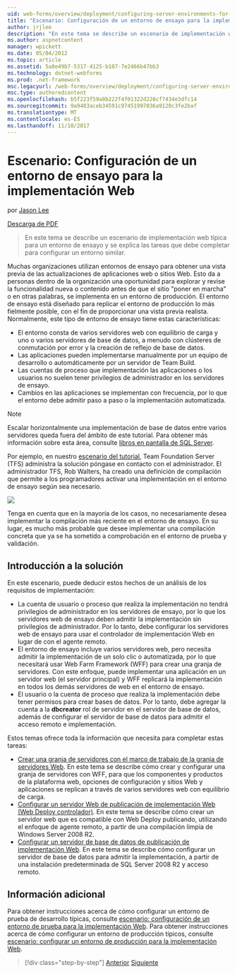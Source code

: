 ```yaml
---
uid: web-forms/overview/deployment/configuring-server-environments-for-web-deployment/scenario-configuring-a-staging-environment-for-web-deployment
title: "Escenario: Configuración de un entorno de ensayo para la implementación Web | Documentos de Microsoft"
author: jrjlee
description: "En este tema se describe un escenario de implementación web típica para un entorno de ensayo y se explica las tareas que debe completar para configurar un env similar..."
ms.author: aspnetcontent
manager: wpickett
ms.date: 05/04/2012
ms.topic: article
ms.assetid: 5a8e49b7-5317-4125-b107-7e2466b47bb3
ms.technology: dotnet-webforms
ms.prod: .net-framework
msc.legacyurl: /web-forms/overview/deployment/configuring-server-environments-for-web-deployment/scenario-configuring-a-staging-environment-for-web-deployment
msc.type: authoredcontent
ms.openlocfilehash: b5f223f59a8b222f4f01322d228cf7434e3dfc14
ms.sourcegitcommit: 9a9483aceb34591c97451997036a9120c3fe2baf
ms.translationtype: MT
ms.contentlocale: es-ES
ms.lasthandoff: 11/10/2017
---
```

<a name="scenario-configuring-a-staging-environment-for-web-deployment"></a>Escenario: Configuración de un entorno de ensayo para la implementación Web
====================
por [Jason Lee](https://github.com/jrjlee)

[Descarga de PDF](https://msdnshared.blob.core.windows.net/media/MSDNBlogsFS/prod.evol.blogs.msdn.com/CommunityServer.Blogs.Components.WeblogFiles/00/00/00/63/56/8130.DeployingWebAppsInEnterpriseScenarios.pdf)

> En este tema se describe un escenario de implementación web típica para un entorno de ensayo y se explica las tareas que debe completar para configurar un entorno similar.


Muchas organizaciones utilizan entornos de ensayo para obtener una vista previa de las actualizaciones de aplicaciones web o sitios Web. Esto da a personas dentro de la organización una oportunidad para explorar y revise la funcionalidad nueva o contenido antes de que el sitio "poner en marcha" o en otras palabras, se implementa en un entorno de producción. El entorno de ensayo está diseñado para replicar el entorno de producción lo más fielmente posible, con el fin de proporcionar una vista previa realista. Normalmente, este tipo de entorno de ensayo tiene estas características:

- El entorno consta de varios servidores web con equilibrio de carga y uno o varios servidores de base de datos, a menudo con clústeres de conmutación por error y la creación de reflejo de base de datos.
- Las aplicaciones pueden implementarse manualmente por un equipo de desarrollo o automáticamente por un servidor de Team Build.
- Las cuentas de proceso que implementación las aplicaciones o los usuarios no suelen tener privilegios de administrador en los servidores de ensayo.
- Cambios en las aplicaciones se implementan con frecuencia, por lo que el entorno debe admitir paso a paso o la implementación automatizada.

> [!NOTE]
> Escalar horizontalmente una implementación de base de datos entre varios servidores queda fuera del ámbito de este tutorial. Para obtener más información sobre esta área, consulte [libros en pantalla de SQL Server](https://technet.microsoft.com/en-us/library/ms130214.aspx).


Por ejemplo, en nuestro [escenario del tutorial](../deploying-web-applications-in-enterprise-scenarios/enterprise-web-deployment-scenario-overview.md), Team Foundation Server (TFS) administra la solución póngase en contacto con el administrador. El administrador TFS, Rob Walters, ha creado una definición de compilación que permite a los programadores activar una implementación en el entorno de ensayo según sea necesario.

![](scenario-configuring-a-staging-environment-for-web-deployment/_static/image1.png)

Tenga en cuenta que en la mayoría de los casos, no necesariamente desea implementar la compilación más reciente en el entorno de ensayo. En su lugar, es mucho más probable que desee implementar una compilación concreta que ya se ha sometido a comprobación en el entorno de prueba y validación.

## <a name="solution-overview"></a>Introducción a la solución

En este escenario, puede deducir estos hechos de un análisis de los requisitos de implementación:

- La cuenta de usuario o proceso que realiza la implementación no tendrá privilegios de administrador en los servidores de ensayo, por lo que los servidores web de ensayo deben admitir la implementación sin privilegios de administrador. Por lo tanto, debe configurar los servidores web de ensayo para usar el controlador de implementación Web en lugar de con el agente remoto.
- El entorno de ensayo incluye varios servidores web, pero necesita admitir la implementación de un solo clic o automatizada, por lo que necesitará usar Web Farm Framework (WFF) para crear una granja de servidores. Con este enfoque, puede implementar una aplicación en un servidor web (el servidor principal) y WFF replicará la implementación en todos los demás servidores de web en el entorno de ensayo.
- El usuario o la cuenta de proceso que realiza la implementación debe tener permisos para crear bases de datos. Por lo tanto, debe agregar la cuenta a la **dbcreator** rol de servidor en el servidor de base de datos, además de configurar el servidor de base de datos para admitir el acceso remoto e implementación.

Estos temas ofrece toda la información que necesita para completar estas tareas:

- [Crear una granja de servidores con el marco de trabajo de la granja de servidores Web](creating-a-server-farm-with-the-web-farm-framework.md). En este tema se describe cómo crear y configurar una granja de servidores con WFF, para que los componentes y productos de la plataforma web, opciones de configuración y sitios Web y aplicaciones se replican a través de varios servidores web con equilibrio de carga.
- [Configurar un servidor Web de publicación de implementación Web (Web Deploy controlador)](configuring-a-web-server-for-web-deploy-publishing-web-deploy-handler.md). En este tema se describe cómo crear un servidor web que es compatible con Web Deploy publicando, utilizando el enfoque de agente remoto, a partir de una compilación limpia de Windows Server 2008 R2.
- [Configurar un servidor de base de datos de publicación de implementación Web](configuring-a-database-server-for-web-deploy-publishing.md). En este tema se describe cómo configurar un servidor de base de datos para admitir la implementación, a partir de una instalación predeterminada de SQL Server 2008 R2 y acceso remoto.

## <a name="further-reading"></a>Información adicional

Para obtener instrucciones acerca de cómo configurar un entorno de prueba de desarrollo típicas, consulte [escenario: configuración de un entorno de prueba para la implementación Web](scenario-configuring-a-test-environment-for-web-deployment.md). Para obtener instrucciones acerca de cómo configurar un entorno de producción típicos, consulte [escenario: configurar un entorno de producción para la implementación Web](scenario-configuring-a-production-environment-for-web-deployment.md).

>[!div class="step-by-step"]
[Anterior](scenario-configuring-a-test-environment-for-web-deployment.md)
[Siguiente](scenario-configuring-a-production-environment-for-web-deployment.md)
